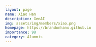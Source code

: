```yaml
---
layout: page
name: Xiao Han
description: GenAI
img: assets/img/members/xiao.png
homepage: https://brandonhanx.github.io
importance: 98
category: Alumnis
---
```

